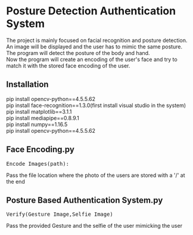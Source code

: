 # Posture Detection Authentication System

The project is mainly focused on facial recognition and posture detection.</br>
An image will be displayed and the user has to mimic the same posture. </br>
The program will detect the posture of the body and hand. </br>
Now the program will create an encoding of the user's face and try to match it with the stored face encoding of the user.</br>


## Installation 

pip install opencv-python==4.5.5.62 <br />
pip install face-recognition==1.3.0(first install visual studio in the system) <br />
pip install matplotlib==3.1.1 <br />
pip install mediapipe==0.8.9.1 <br />
pip install numpy==1.16.5 <br />
pip install opencv-python==4.5.5.62 <br />


## Face Encoding.py

<pre>
Encode_Images(path): 
</pre>

Pass the file location where the photo of the users are stored with a '/' at the end

## Posture Based Authentication System.py
<pre>
Verify(Gesture_Image,Selfie_Image)
</pre>
Pass the provided Gesture and the selfie of the user mimicking the user

